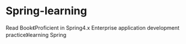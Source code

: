 # Spring-learning
Read Book《Proficient in Spring4.x Enterprise application development practice》learning Spring 
